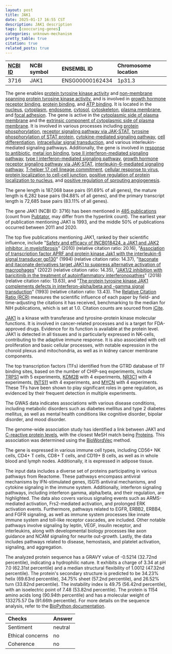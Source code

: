 ```yaml
---
layout: post
title: JAK1
date: 2025-01-17 16:55 CST
description: JAK1 description
tags: [cooccuring-genes]
categories: unknown-mechanism
pretty_table: true
citation: true
related_posts: true
---
```




| [NCBI ID](https://www.ncbi.nlm.nih.gov/gene/3716) | NCBI symbol | ENSEMBL ID | Chromosome location |
| :-------- | :------- | :-------- | :------- |
| 3716  | JAK1 | ENSG00000162434 | 1p31.3 |



The gene enables [protein tyrosine kinase activity](https://amigo.geneontology.org/amigo/term/GO:0004713) and [non-membrane spanning protein tyrosine kinase activity](https://amigo.geneontology.org/amigo/term/GO:0004715), and is involved in [growth hormone receptor binding](https://amigo.geneontology.org/amigo/term/GO:0005131), [protein binding](https://amigo.geneontology.org/amigo/term/GO:0005515), and [ATP binding](https://amigo.geneontology.org/amigo/term/GO:0005524). It is located in the [nucleus](https://amigo.geneontology.org/amigo/term/GO:0005634), [cytoplasm](https://amigo.geneontology.org/amigo/term/GO:0005737), [endosome](https://amigo.geneontology.org/amigo/term/GO:0005768), [cytosol](https://amigo.geneontology.org/amigo/term/GO:0005829), [cytoskeleton](https://amigo.geneontology.org/amigo/term/GO:0005856), [plasma membrane](https://amigo.geneontology.org/amigo/term/GO:0005886), and [focal adhesion](https://amigo.geneontology.org/amigo/term/GO:0005925). The gene is active in the [cytoplasmic side of plasma membrane](https://amigo.geneontology.org/amigo/term/GO:0009898) and the [extrinsic component of cytoplasmic side of plasma membrane](https://amigo.geneontology.org/amigo/term/GO:0031234). It is involved in various processes including [protein phosphorylation](https://amigo.geneontology.org/amigo/term/GO:0006468), [receptor signaling pathway via JAK-STAT](https://amigo.geneontology.org/amigo/term/GO:0007259), [tyrosine phosphorylation of STAT protein](https://amigo.geneontology.org/amigo/term/GO:0007260), [cytokine-mediated signaling pathway](https://amigo.geneontology.org/amigo/term/GO:0019221), [cell differentiation](https://amigo.geneontology.org/amigo/term/GO:0030154), [intracellular signal transduction](https://amigo.geneontology.org/amigo/term/GO:0035556), and various interleukin-mediated signaling pathways. Additionally, the gene is involved in [response to antibiotic](https://amigo.geneontology.org/amigo/term/GO:0046677), [metal ion binding](https://amigo.geneontology.org/amigo/term/GO:0046872), [type II interferon-mediated signaling pathway](https://amigo.geneontology.org/amigo/term/GO:0060333), [type I interferon-mediated signaling pathway](https://amigo.geneontology.org/amigo/term/GO:0060337), [growth hormone receptor signaling pathway via JAK-STAT](https://amigo.geneontology.org/amigo/term/GO:0060397), [interleukin-6-mediated signaling pathway](https://amigo.geneontology.org/amigo/term/GO:0070102), [T-helper 17 cell lineage commitment](https://amigo.geneontology.org/amigo/term/GO:0072540), [cellular response to virus](https://amigo.geneontology.org/amigo/term/GO:0098586), [protein localization to cell-cell junction](https://amigo.geneontology.org/amigo/term/GO:0150105), [positive regulation of protein localization to nucleus](https://amigo.geneontology.org/amigo/term/GO:1900182), and [positive regulation of sprouting angiogenesis](https://amigo.geneontology.org/amigo/term/GO:1903672).


The gene length is 187,068 base pairs (91.69% of all genes), the mature length is 6,282 base pairs (94.88% of all genes), and the primary transcript length is 72,685 base pairs (83.11% of all genes).


The gene JAK1 (NCBI ID: 3716) has been mentioned in [485 publications](https://pubmed.ncbi.nlm.nih.gov/?term=%22JAK1%22) (count from [Pubtator](https://academic.oup.com/nar/article/47/W1/W587/5494727), may differ from the hyperlink count). The earliest year of publication mentioning JAK1 is 1993, and the middle 50% of publications occurred between 2011 and 2020.


The top five publications mentioning JAK1, ranked by their scientific influence, include "[Safety and efficacy of INCB018424, a JAK1 and JAK2 inhibitor, in myelofibrosis](https://pubmed.ncbi.nlm.nih.gov/20843246)" (2010) (relative citation ratio: 20.16), "[Association of transcription factor APRF and protein kinase Jak1 with the interleukin-6 signal transducer gp130](https://pubmed.ncbi.nlm.nih.gov/8272872)" (1994) (relative citation ratio: 14.37), "[Itaconate and itaconate derivatives target JAK1 to suppress alternative activation of macrophages](https://pubmed.ncbi.nlm.nih.gov/35235776)" (2022) (relative citation ratio: 14.35), "[JAK1/2 inhibition with baricitinib in the treatment of autoinflammatory interferonopathies](https://pubmed.ncbi.nlm.nih.gov/29649002)" (2018) (relative citation ratio: 13.63), and "[The protein tyrosine kinase JAK1 complements defects in interferon-alpha/beta and -gamma signal transduction](https://pubmed.ncbi.nlm.nih.gov/8232552)" (1993) (relative citation ratio: 13.43). The [Relative Citation Ratio (RCR)](https://journals.plos.org/plosbiology/article?id=10.1371/journal.pbio.1002541) measures the scientific influence of each paper by field- and time-adjusting the citations it has received, benchmarking to the median for NIH publications, which is set at 1.0. Citation counts are sourced from [iCite](https://icite.od.nih.gov).


[JAK1](https://www.proteinatlas.org/ENSG00000162434-JAK1) is a kinase with transferase and tyrosine-protein kinase molecular functions. It is involved in cancer-related processes and is a target for FDA-approved drugs. Evidence for its function is available at the protein level. JAK1 is detected in all tissues and is particularly expressed in NK-cells, contributing to the adaptive immune response. It is also associated with cell proliferation and basic cellular processes, with notable expression in the choroid plexus and mitochondria, as well as in kidney cancer membrane components.


The top transcription factors (TFs) identified from the GTRD database of TF binding sites, based on the number of CHIP-seq experiments, include [TRPS1](https://www.ncbi.nlm.nih.gov/gene/7227) with 5 experiments, [KDM2B](https://www.ncbi.nlm.nih.gov/gene/84678) with 4 experiments, [NR3C1](https://www.ncbi.nlm.nih.gov/gene/2908) with 4 experiments, [INTS11](https://www.ncbi.nlm.nih.gov/gene/54973) with 4 experiments, and [MYCN](https://www.ncbi.nlm.nih.gov/gene/4613) with 4 experiments. These TFs have been shown to play significant roles in gene regulation, as evidenced by their frequent detection in multiple experiments.



The GWAS data indicates associations with various disease conditions, including metabolic disorders such as diabetes mellitus and type 2 diabetes mellitus, as well as mental health conditions like cognitive disorder, bipolar disorder, and mood disorder.


The genome-wide association study has identified a link between JAK1 and [C-reactive protein levels](https://pubmed.ncbi.nlm.nih.gov/34226706), with the closest MeSH match being [Proteins](https://meshb.nlm.nih.gov/record/ui?ui=D011506). This association was determined using the [BioWordVec](https://www.nature.com/articles/s41597-019-0055-0) method.


The gene is expressed in various immune cell types, including CD56+ NK cells, CD4+ T cells, CD8+ T cells, and CD19+ B cells, as well as in whole blood and lymph nodes. Additionally, it is expressed in adipose tissue.


The input data includes a diverse set of proteins participating in various pathways from Reactome. These pathways encompass antiviral mechanisms by IFN-stimulated genes, ISG15 antiviral mechanisms, and cytokine signaling in the immune system. Additionally, interferon signaling pathways, including interferon gamma, alpha/beta, and their regulation, are highlighted. The data also covers various signaling events such as ARMS-mediated activation, Frs2-mediated activation, and prolonged ERK activation events. Furthermore, pathways related to EGFR, ERBB2, ERBB4, and FGFR signaling, as well as immune system processes like innate immune system and toll-like receptor cascades, are included. Other notable pathways involve signaling by leptin, VEGF, insulin receptor, and interleukins, along with developmental biology processes like axon guidance and NCAM signaling for neurite out-growth. Lastly, the data includes pathways related to disease, hemostasis, and platelet activation, signaling, and aggregation.



The analyzed protein sequence has a GRAVY value of -0.5214 (32.72nd percentile), indicating a hydrophilic nature. It exhibits a charge of 3.34 at pH 7.0 (62.31st percentile) and a median structural flexibility of 1.0012 (47.32nd percentile). The protein's secondary structure is predicted to be 34.23% helix (69.63rd percentile), 34.75% sheet (57.2nd percentile), and 26.52% turn (33.82nd percentile). The instability index is 49.75 (56.42nd percentile), with an isoelectric point of 7.48 (53.82nd percentile). The protein is 1154 amino acids long (90.94th percentile) and has a molecular weight of 133275.57 Da (91.66th percentile). For more details on the sequence analysis, refer to the [BioPython documentation](https://biopython.org/docs/1.75/api/Bio.SeqUtils.ProtParam.html).





| Checks    | Answer |
| :-------- | :------- |
| Sentiment  | neutral   |
| Ethical concerns | no     |
| Coherence    | no    |